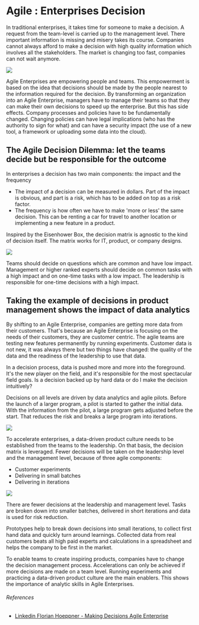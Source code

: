 [comment]: [Architecture](ReadMe.MD)

Agile : Enterprises Decision 
============================


In traditional enterprises, it takes time for someone to make a decision. A request from the team-level is carried up to the management level. There important information is missing and misery takes its course. Companies cannot always afford to make a decision with high quality information which involves all the stakeholders. The market is changing too fast, companies can not wait anymore.

![](attachments/463530568/463530567.jpg)

Agile Enterprises are empowering people and teams. This empowerment is based on the idea that decisions should be made by the people nearest to the information required for the decision. By transforming an organization into an Agile Enterprise, managers have to manage their teams so that they can make their own decisions to speed up the enterprise. But this has side effects. Company processes and policies have to be fundamentally changed. Changing policies can have legal implications (who has the authority to sign for what) and can have a security impact (the use of a new tool, a framework or uploading some data into the cloud).

The Agile Decision Dilemma: let the teams decide but be responsible for the outcome
-------------------------------------------------------------------------------------

In enterprises a decision has two main components: the impact and the
frequency

-   The impact of a decision can be measured in dollars. Part of the impact is obvious, and part is a risk, which has to be added on top     as a risk factor. 
-   The frequency is how often we have to make 'more or less' the same decision. This can be renting a car for travel to another location     or implementing a new feature in a product.

Inspired by the Eisenhower Box, the decision matrix is agnostic to the kind of decision itself. The matrix works for IT, product, or company designs.

![](attachments/463530568/463530564.png)

Teams should decide on questions which are common and have low impact. Management or higher ranked experts should decide on common tasks with a high impact and on one-time tasks with a low impact. The leadership is responsible for one-time decisions with a high impact.

Taking the example of decisions in product management shows the impact of data analytics
----------------------------------------------------------------------------------------

By shifting to an Agile Enterprise, companies are getting more data from their customers. That's because an Agile Enterprise is focusing on the needs of their customers, they are customer centric. The agile teams are testing new features permanently by running experiments. Customer data is not new, it was always there but two things have changed: the quality of the data and the readiness of the leadership to use that data. 

In a decision process, data is pushed more and more into the foreground. It's the new player on the field, and it's responsible for the most spectacular field goals. Is a decision backed up by hard data or do I make the decision intuitively?

Decisions on all levels are driven by data analytics and agile pilots. Before the launch of a larger program, a pilot is started to gather the initial data. With the information from the pilot, a large program gets adjusted before the start. That reduces the risk and breaks a large program into iterations.

![](attachments/463530568/463530565.png)

To accelerate enterprises, a data-driven product culture needs to be established from the teams to the leadership. On that basis, the decision matrix is leveraged. Fewer decisions will be taken on the leadership level and the management level, because of three agile components:

-   Customer experiments
-   Delivering in small batches
-   Delivering in iterations

![](attachments/463530568/463530566.png)

There are fewer decisions at the leadership and management level. Tasks are broken down into smaller batches, delivered in short iterations and data is used for risk reduction.

Prototypes help to break down decisions into small iterations, to collect first hand data and quickly turn around learnings. Collected data from real customers beats all high paid experts and calculations in a spreadsheet and helps the company to be first in the market.

To enable teams to create inspiring products, companies have to change the decision management process. Accelerations can only be achieved if more decisions are made on a team level. Running experiments and practicing a data-driven product culture are the main enablers. This shows the importance of analytic skills in Agile Enterprises. 

###### References

-   [Linkedin Florian Hoeppner - Making Decisions Agile Enterprise](https://www.linkedin.com/pulse/making-decisions-agile-enterprise-florian-hoeppner/)



